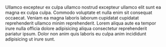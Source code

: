 
Ullamco excepteur ex culpa ullamco nostrud excepteur ullamco elit sunt ea magna ex culpa culpa. Commodo voluptate et nulla enim sit consequat occaecat. Veniam ea magna laboris laborum cupidatat cupidatat reprehenderit ullamco minim reprehenderit. Lorem aliqua aute ea tempor irure nulla officia dolore adipisicing aliqua consectetur reprehenderit pariatur ipsum. Dolor non anim quis laboris eu culpa anim incididunt adipisicing ut irure sunt.